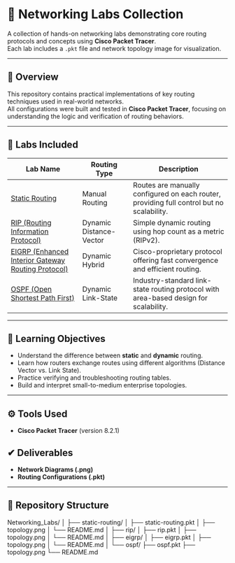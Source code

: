 # 🧠 Networking Labs Collection

A collection of hands-on networking labs demonstrating core routing protocols and concepts using **Cisco Packet Tracer**.  
Each lab includes a `.pkt` file and network topology image for visualization.

---

## 📘 Overview

This repository contains practical implementations of key routing techniques used in real-world networks.  
All configurations were built and tested in **Cisco Packet Tracer**, focusing on understanding the logic and verification of routing behaviors.

---

## 🧩 Labs Included

| Lab Name | Routing Type | Description |
|-----------|--------------|--------------|
| [Static Routing](./Static_Routing/) | Manual Routing | Routes are manually configured on each router, providing full control but no scalability. |
| [RIP (Routing Information Protocol)](./RIP/) | Dynamic Distance-Vector | Simple dynamic routing using hop count as a metric (RIPv2). |
| [EIGRP (Enhanced Interior Gateway Routing Protocol)](./EGRIP/) | Dynamic Hybrid | Cisco-proprietary protocol offering fast convergence and efficient routing. |
| [OSPF (Open Shortest Path First)](./OSPF/) | Dynamic Link-State | Industry-standard link-state routing protocol with area-based design for scalability. |

---

## 🧠 Learning Objectives

- Understand the difference between **static** and **dynamic** routing.
- Learn how routers exchange routes using different algorithms (Distance Vector vs. Link State).
- Practice verifying and troubleshooting routing tables.
- Build and interpret small-to-medium enterprise topologies.

---

## ⚙️ Tools Used

- **Cisco Packet Tracer** (version 8.2.1)

## ✔ Deliverables
- **Network Diagrams (.png)**
- **Routing Configurations (.pkt)**

---

## 📂 Repository Structure
Networking_Labs/
│
├── static-routing/
│ ├── static-routing.pkt
│ ├── topology.png
│ └── README.md
│
├── rip/
│ ├── rip.pkt
│ ├── topology.png
│ └── README.md
│
├── eigrp/
│ ├── eigrp.pkt
│ ├── topology.png
│ └── README.md
│
└── ospf/
├── ospf.pkt
├── topology.png
└── README.md

